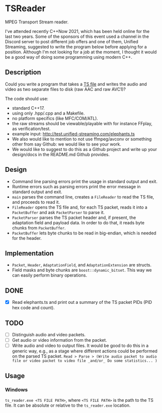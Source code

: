 # TSReader
MPEG Transport Stream reader.

I've attended recently C++Now 2021, which has been held online for the last two years.
Some of the sponsors of this event used a channel in the Discord server to post different job offers and one of them, Unified Streaming, suggested to write the program below before applying for a position.
Although I'm not looking for a job at the moment, I thought it would be a good way of doing some programming using modern C++.

## Description

Could you write a program that takes a [TS file](http://en.wikipedia.org/wiki/MPEG_transport_stream) and writes the audio and video as two separate files to disk (raw AAC and raw AVC1)?

The code should use:
- standard C++17.
- using only .hpp/.cpp and a Makefile.
- no platform specifics (like MFC/COM/ATL).
- the raw streams should be viewable/playable with for instance FFplay, as verification/test.
- example input: http://test.unified-streaming.com/elephants.ts
- We also would like to mention to not use ffmpeg/avconv or something other from say Github: we would like to see your work.
- We would like to suggest to do this as a Github project and write up your design/docs in the README.md Github provides.

## Design

- Command line parsing errors print the usage in standard output and exit.
- Runtime errors such as parsing errors print the error message in standard output and exit.
- `main` parses the command line, creates a `FileReader` to read the TS file, and proceeds to read it.
- `FileReader` opens the TS file and, for each TS packet, reads it into a `PacketBuffer` and ask `PacketParser` to parse it.
- `PacketParser` parses the TS packet header and, if present, the adaptation field and payload data. In order to do that, it reads byte chunks from `PacketBuffer`.
- `PacketBuffer` lets byte chunks to be read in big-endian, which is needed for the header.

## Implementation

- `Packet`, `Header`, `AdaptationField`, and `AdaptationExtension` are structs.
- Field masks and byte chunks are `boost::dynamic_bitset`. This way we can easily perform binary operations.

## DONE

- [X] Read elephants.ts and print out a summary of the TS packet PIDs (PID hex code and count).

## TODO

- [ ] Distinguish audio and video packets.
- [ ] Get audio or video information from the packet.
- [ ] Write audio and video to output files.
It would be good to do this in a generic way, e.g., as a stage where different actions could be performed on the parsed TS packet.
`Read > Parse > (Write audio packet to audio file or video packet to video file _and/or_ Do some statistics... )`

## Usage

### Windows

`ts_reader.exe <TS FILE PATH>`, where `<TS FILE PATH>` is the path to the TS file. It can be absolute or relative to the `ts_reader.exe` location.
